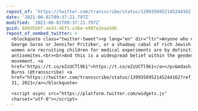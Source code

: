 ```yaml
---
repost_of: 'https://twitter.com/transscribe/status/1399356952145244162'
date: '2021-06-01T09:37:21.797Z'
modified: '2021-06-01T09:37:21.797Z'
guid: 689d5b6f-ae43-46f1-a36e-e90fe2eaa5db
repost_of_oembed_twitter: >
  <blockquote class="twitter-tweet"><p lang="en" dir="ltr">Anyone who claims
  George Soros or Jennifer Pritzker, or a shadowy cabal of rich Jewish trans
  women are recruiting children for medical experiments are by definition
  antisemites.<br><br>And this is a widespread belief within the gender critical
  movement. <a
  href="https://t.co/eZzUCTl9k1">https://t.co/eZzUCTl9k1</a></p>&mdash; Katelyn
  Burns (@transscribe) <a
  href="https://twitter.com/transscribe/status/1399356952145244162?ref_src=twsrc%5Etfw">May
  31, 2021</a></blockquote>

  <script async src="https://platform.twitter.com/widgets.js"
  charset="utf-8"></script>
---
```

 
